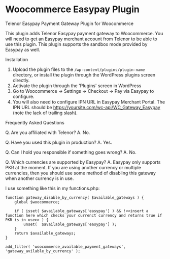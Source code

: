 # Woocommerce Easypay Plugin

Telenor Easypay Payment Gateway Plugin for Woocommerce

This plugin adds Telenor Easypay payment gateway to Woocommerce. You will need to get an Easypay merchant account from Telenor to be able to use this plugin. This plugin supports the sandbox mode provided by Easypay as well.

Installation

1. Upload the plugin files to the `/wp-content/plugins/plugin-name` directory, or install the plugin through the WordPress plugins screen directly.
2. Activate the plugin through the 'Plugins' screen in WordPress
3. Go to Woocommerce -> Settings -> Checkout -> Pay via Easypay to configure.
4. You will also need to configure IPN URL in Easypay Merchant Portal. The IPN URL should be https://yoursite.com/wc-api/WC_Gateway_Easypay (note the lack of trailing slash).

Frequently Asked Questions

Q. Are you affiliated with Telenor?
A. No.

Q. Have you used this plugin in production?
A. Yes.

Q. Can I hold you responsible if something goes wrong?
A. No.

Q. Which currencies are supported by Easypay?
A. Easypay only supports PKR at the moment. If you are using another currency or multiple currencies, then you should use some method of disabling this gateway when another currency is in use.

I use something like this in my functions.php:

```
function gateway_disable_by_currency( $available_gateways ) {
    global $woocommerce;
    
    if ( isset( $available_gateways['easypay'] ) && !<<insert a function here which checks your currenct currency and returns true if PKR is in use>> ) {
        unset(  $available_gateways['easypay'] );
    }
    return $available_gateways;
}

add_filter( 'woocommerce_available_payment_gateways', 'gateway_avilable_by_currency' );
```
